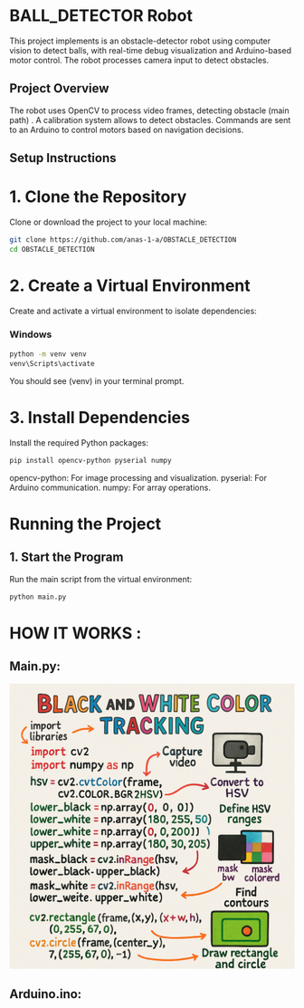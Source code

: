 # BALL_DETECTOR Robot
 This project implements is an  obstacle-detector robot using computer vision to detect balls, with real-time debug visualization and Arduino-based motor control. The robot processes camera input to detect obstacles.

## Project Overview
 The robot uses OpenCV to process video frames, detecting obstacle (main path)  . A calibration system allows to detect obstacles. Commands are sent to an Arduino to control motors based on navigation decisions.

## Setup Instructions
# 1. Clone the Repository
Clone or download the project to your local machine:
```bash
git clone https://github.com/anas-1-a/OBSTACLE_DETECTION
cd OBSTACLE_DETECTION
```
# 2. Create a Virtual Environment
Create and activate a virtual environment to isolate dependencies:
### Windows
``` bash
python -m venv venv
venv\Scripts\activate
```
You should see (venv) in your terminal prompt.
# 3. Install Dependencies
Install the required Python packages:
```bash
pip install opencv-python pyserial numpy
```
opencv-python: For image processing and visualization.
pyserial: For Arduino communication.
numpy: For array operations.

# Running the Project
## 1. Start the Program
Run the main script from the virtual environment:
```bash 
python main.py
```
# HOW IT WORKS :

## Main.py: 
![alt text](575d10c7-1ca6-4fee-a05c-22af04f0a43c.png)

## Arduino.ino:



